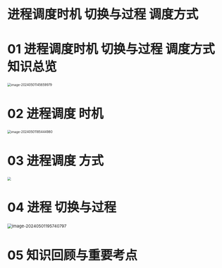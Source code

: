 # 进程调度时机 切换与过程 调度方式



# 01 进程调度时机 切换与过程 调度方式 知识总览

<img src="https://cvp.oss-cn-shanghai.aliyuncs.com/picgo/202405011457101.png" alt="image-20240501145659979" style="zoom:50%;" />



# 02 进程调度 时机

<img src="https://cvp.oss-cn-shanghai.aliyuncs.com/picgo/202405011854386.png" alt="image-20240501185444980" style="zoom:50%;" />



# 03 进程调度 方式

<img src="https://cvp.oss-cn-shanghai.aliyuncs.com/picgo/202405011919602.png" style="zoom:50%;" />



# 04 进程 切换与过程

<img src="https://cvp.oss-cn-shanghai.aliyuncs.com/picgo/202405011957940.png" alt="image-20240501195740797" style="zoom: 67%;" />



# 05 知识回顾与重要考点

